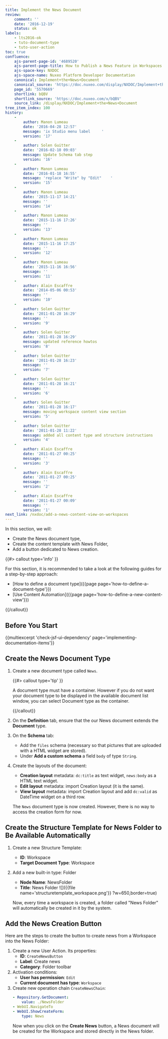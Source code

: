```yaml
---
title: Implement the News Document
review:
    comment: ''
    date: '2016-12-19'
    status: ok
labels:
    - lts2016-ok
    - tuto-document-type
    - tuto-user-action
toc: true
confluence:
    ajs-parent-page-id: '4689520'
    ajs-parent-page-title: How to Publish a News Feature in Workspaces
    ajs-space-key: NXDOC
    ajs-space-name: Nuxeo Platform Developer Documentation
    canonical: Implement+the+News+Document
    canonical_source: 'https://doc.nuxeo.com/display/NXDOC/Implement+the+News+Document'
    page_id: '5570669'
    shortlink: bQBV
    shortlink_source: 'https://doc.nuxeo.com/x/bQBV'
    source_link: /display/NXDOC/Implement+the+News+Document
tree_item_index: 100
history:
    -
        author: Manon Lumeau
        date: '2016-04-28 12:57'
        message: 'ix Studio menu label     '
        version: '17'
    -
        author: Solen Guitter
        date: '2016-02-10 09:03'
        message: Update Schema tab step
        version: '16'
    -
        author: Manon Lumeau
        date: '2016-01-18 16:55'
        message: 'replace "Write" by "Edit"    '
        version: '15'
    -
        author: Manon Lumeau
        date: '2015-11-17 14:21'
        message: ''
        version: '14'
    -
        author: Manon Lumeau
        date: '2015-11-16 17:26'
        message: ''
        version: '13'
    -
        author: Manon Lumeau
        date: '2015-11-16 17:25'
        message: ''
        version: '12'
    -
        author: Manon Lumeau
        date: '2015-11-16 16:56'
        message: ''
        version: '11'
    -
        author: Alain Escaffre
        date: '2014-05-06 00:53'
        message: ''
        version: '10'
    -
        author: Solen Guitter
        date: '2011-01-28 16:29'
        message: ''
        version: '9'
    -
        author: Solen Guitter
        date: '2011-01-28 16:29'
        message: updated reference howtos
        version: '8'
    -
        author: Solen Guitter
        date: '2011-01-28 16:23'
        message: ''
        version: '7'
    -
        author: Solen Guitter
        date: '2011-01-28 16:21'
        message: ''
        version: '6'
    -
        author: Solen Guitter
        date: '2011-01-28 16:17'
        message: moving workspace content view section
        version: '5'
    -
        author: Solen Guitter
        date: '2011-01-28 11:22'
        message: added all content type and structure instructions
        version: '4'
    -
        author: Alain Escaffre
        date: '2011-01-27 00:25'
        message: ''
        version: '3'
    -
        author: Alain Escaffre
        date: '2011-01-27 00:25'
        message: ''
        version: '2'
    -
        author: Alain Escaffre
        date: '2011-01-27 00:09'
        message: ''
        version: '1'
next_link: /nxdoc/add-a-news-content-view-on-workspaces
---
```

In this section, we will:

*   Create the News document type,
*   Create the content template with News Folder,
*   Add a button dedicated to News creation.

{{#> callout type='info' }}

For this section, it is recommended to take a look at the following guides for a step-by-step approach:

*   [How to define a document type]({{page page='how-to-define-a-document-type'}})
*   [Use Content Automation]({{page page='how-to-define-a-new-content-view'}})

{{/callout}}

## Before You Start

{{multiexcerpt 'check-jsf-ui-dependency' page='implementing-documentation-items'}}

## Create the News Document Type

1.  Create a new document type called `News`.

    {{#> callout type='tip' }}

    A document type must have a container. However if you do not want your document type to be displayed in the available document list window, you can select Document type as the container.

    {{/callout}}
2.  On the **Definition** tab, ensure that the our News document extends the **Document** type.    
3.  On the **Schema** tab:
    *   Add the `files` schema (necessary so that pictures that are uploaded with a HTML widget are stored).
    *   Under **Add a custom schema** a field `body` of type `String`.
4.  Create the layouts of the document:
    *   **Creation layout** metadata: `dc:title` as text widget, `news:body` as a HTML text widget.
    *   **Edit layout** metadata: import Creation layout (it is the same).
    *   **View layout** metadata: import Creation layout and add `dc:valid` as DateTime widget on a third row.

    The `News` document type is now created. However, there is no way to access the creation form for now.

## Create the Structure Template for News Folder to Be Available Automatically

1.  Create a new Structure Template:
    *   **ID**: Workspace
    *   **Target Document Type**: Workspace
2.  Add a new built-in type: Folder
    *   **Node Name**: NewsFolder
    *   **Title**: News Folder
    ![]({{file name='structuretemplate_workspace.png'}} ?w=650,border=true)

    Now, every time a workspace is created, a folder called "News Folder" will automatically be created in it by the system.

## Add the News Creation Button

Here are the steps to create the button to create news from a Workspace into the News Folder:

1.  Create a new User Action. Its properties:
    *   **ID**: `CreateNewsButton`
    *   **Label**: Create news
    *   **Category**: Folder toolbar
2.  Activation conditions:
    *   **User has permission**: `Edit`
    *   **Current document has type**: `Workspace`
3.  Create new operation chain `CreateNewsChain`:
    ```yaml
    - Repository.GetDocument:
        value: ./NewsFolder
    - WebUI.NavigateTo
    - WebUI.ShowCreateForm:
        type: News
    ```
    Now when you click on the **Create News** button, a News document will be created for the Workspace and stored directly in the News folder.
